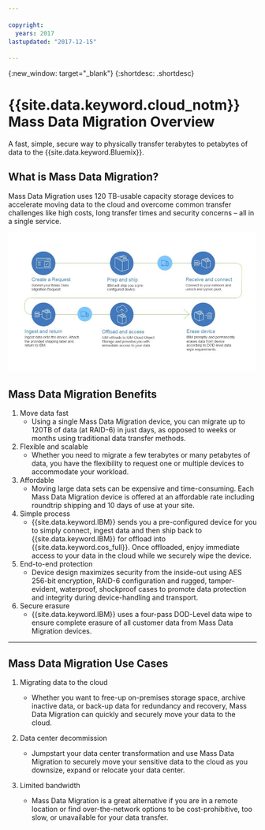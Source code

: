 ```yaml
---

copyright:
  years: 2017
lastupdated: "2017-12-15"

---
```

{:new_window: target="_blank"}
{:shortdesc: .shortdesc}

# {{site.data.keyword.cloud_notm}} Mass Data Migration Overview

A fast, simple, secure way to physically transfer terabytes to petabytes of data to the {{site.data.keyword.Bluemix}}.

## What is Mass Data Migration?

Mass Data Migration uses 120 TB-usable capacity storage devices to accelerate moving data to the cloud and overcome common transfer challenges like high costs, long transfer times and security concerns – all in a single service.

![Mass Data Migration Process Flow](/images/MDMSworkflow.jpg)

## Mass Data Migration Benefits
1. Move data fast
    - Using a single Mass Data Migration device, you can migrate up to 120TB of data (at RAID-6) in just days, as opposed to weeks or months using traditional data transfer methods.
2. Flexible and scalable
    - Whether you need to migrate a few terabytes or many petabytes of data, you have the flexibility to request one or multiple devices to accommodate your workload.
3. Affordable
    - Moving large data sets can be expensive and time-consuming. Each Mass Data Migration device is offered at an affordable rate including roundtrip shipping and 10 days of use at your site. 
4. Simple process
    - {{site.data.keyword.IBM}} sends you a pre-configured device for you to simply connect, ingest data and then ship back to {{site.data.keyword.IBM}} for offload into {{site.data.keyword.cos_full}}. Once offloaded, enjoy immediate access to your data in the cloud while we securely wipe the device.
5. End-to-end protection
    - Device design maximizes security from the inside-out using AES 256-bit encryption, RAID-6 configuration and rugged, tamper-evident, waterproof, shockproof cases to promote data protection and integrity during device-handling and transport.
6. Secure erasure
    - {{site.data.keyword.IBM}} uses a four-pass DOD-Level data wipe to ensure complete erasure of all customer data from Mass Data Migration devices.
    
    
<hr>


## Mass Data Migration Use Cases
1. Migrating data to the cloud
    - Whether you want to free-up on-premises storage space, archive inactive data, or back-up data for redundancy and recovery, Mass Data Migration can quickly and securely move your data to the cloud.

2. Data center decommission
    - Jumpstart your data center transformation and use Mass Data Migration to securely move your sensitive data to the cloud as you downsize, expand or relocate your data center.

3. Limited bandwidth
    - Mass Data Migration is a great alternative if you are in a remote location or find over-the-network options to be cost-prohibitive, too slow, or unavailable for your data transfer.
